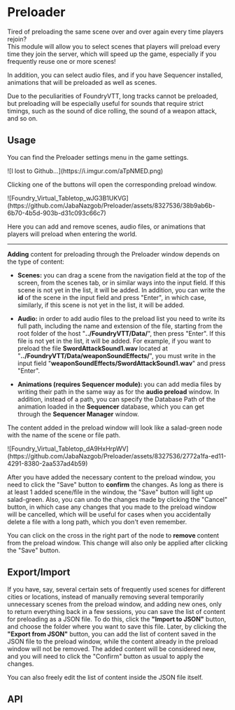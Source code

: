 <h1><strong>Preloader</strong></h1>
<p>Tired of preloading the same scene over and over again every time players rejoin?<br>This module will allow you to select scenes that players will preload every time they join the server, which will speed up the game, especially if you frequently reuse one or more scenes!</p>
<p>In addition, you can select audio files, and if you have Sequencer installed, animations that will be preloaded as well as scenes.</p>
<p>Due to the peculiarities of FoundryVTT, long tracks cannot be preloaded, but preloading will be especially useful for sounds that require strict timings, such as the sound of dice rolling, the sound of a weapon attack, and so on.</p>
<h2><strong>Usage</strong></h2>
<p>You can find the Preloader settings menu in the game settings.</p>
![I lost to Github...](https://i.imgur.com/aTpNMED.png)
<p>Clicking one of the buttons will open the corresponding preload window. </p>
![Foundry_Virtual_Tabletop_wJG3B1UKVG](https://github.com/JabaNazgob/Preloader/assets/8327536/38b9ab6b-6b70-4b5d-903b-d31c093c66c7)
<p>Here you can add and remove scenes, audio files, or animations that players will preload when entering the world.</p>
<hr>
<p><strong>Adding</strong> content for preloading through the Preloader window depends on the type of content:</p>
<ul>
    <li>
        <p><strong>Scenes:</strong> you can drag a scene from the navigation field at the top of the screen, from the scenes tab, or in similar ways into the input field. If this scene is not yet in the list, it will be added. In addition, you can write the <strong>id </strong>of the scene in the input field and press "Enter", in which case, similarly, if this scene is not yet in the list, it will be added.</p>
    </li>
    <li>
        <p><strong>Audio:</strong> in order to add audio files to the preload list you need to write its full path, including the name and extension of the file, starting from the root folder of the host "<strong>../FoundryVTT/Data/</strong>", then press "Enter". If this file is not yet in the list, it will be added. For example, if you want to preload the file <strong>SwordAttackSound1.wav </strong> located at "<strong>../FoundryVTT/Data/weaponSoundEffects/</strong>", you must write in the input field "<strong>weaponSoundEffects/SwordAttackSound1.wav</strong>" and press "Enter".</p>
    </li>
    <li>
        <p><strong>Animations (requires Sequencer module): </strong>you can add media files by writing their path in the same way as for the <strong>audio preload</strong> window. In addition, instead of a path, you can specify the Database Path of the animation loaded in the <strong>Sequencer</strong> database, which you can get through the <strong>Sequencer Manager</strong> window.</p>
    </li>
</ul>
<p>The content added in the preload window will look like a salad-green node with the name of the scene or file path.</p>
![Foundry_Virtual_Tabletop_dA9HxHrpWV](https://github.com/JabaNazgob/Preloader/assets/8327536/2772a1fa-ed11-4291-8380-2aa537ad4b59)
<p>After you have added the necessary content to the preload window, you need to click the "Save" button to <strong>confirm</strong> the changes. As long as there is at least 1 added scene/file in the window, the "Save" button will light up salad-green. Also, you can undo the changes made by clicking the "Cancel" button, in which case any changes that you made to the preload window will be cancelled, which will be useful for cases when you accidentally delete a file with a long path, which you don't even remember.</p>
<p>You can click on the cross in the right part of the node to <strong>remove </strong>content from the preload window. This change will also only be applied after clicking the "Save" button.</p>
<h2><strong>Export/Import</strong></h2>
<p>If you have, say, several certain sets of frequently used scenes for different cities or locations, instead of manually removing several temporarily unnecessary scenes from the preload window, and adding new ones, only to return everything back in a few sessions, you can save the list of content for preloading as a JSON file. To do this, click the <strong>"Import to JSON"</strong> button, and choose the folder where you want to save this file. Later, by clicking the <strong>"Export from JSON"</strong> button, you can add the list of content saved in the JSON file to the preload window, while the content already in the preload window will not be removed. The added content will be considered new, and you will need to click the "Confirm" button as usual to apply the changes. </p>
<p>You can also freely edit the list of content inside the JSON file itself.</p>
<h2><strong>API</strong></h2>

